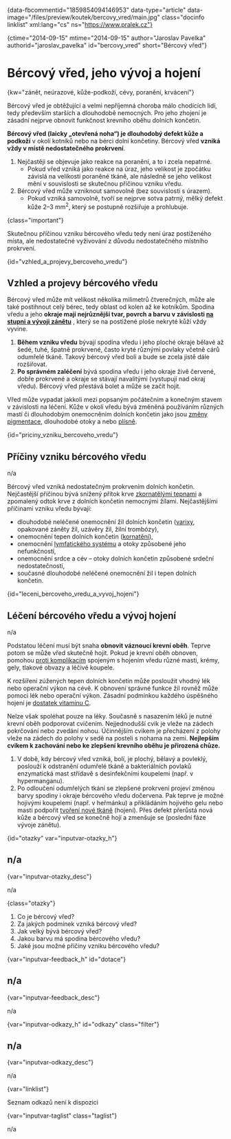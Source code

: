 
{data-fbcommentid="1859854094146953" data-type="article" data-image="/files/preview/koutek/bercovy_vred/main.jpg" class="docinfo linklist" xml:lang="cs" ns="https://www.pralek.cz"}

{ctime="2014-09-15" mtime="2014-09-15" author="Jaroslav Pavelka" authorid="jaroslav\_pavelka" id="bercovy\_vred" short="Bércový vřed"}

# Bércový vřed, jeho vývoj a hojení

<!-- generated attribute kw by user_udpatekw.sh on 2020-04-17, do not edit -->

{kw="zánět, neúrazové, kůže-podkoží, cévy, poranění, krvácení"}

Bércový vřed je obtěžující a velmi nepříjemná choroba málo chodících lidí, tedy především starších a dlouhodobě nemocných. Pro jeho zhojení je zásadní nejprve obnovit funkčnost krevního oběhu dolních končetin.

**Bércový vřed (laicky „otevřená noha“) je dlouhodobý defekt kůže a podkoží** v okolí kotníků nebo na bérci dolní končetiny. Bércový vřed **vzniká vždy v místě nedostatečného prokrvení**.

  1. Nejčastěji se objevuje jako reakce na poranění, a to i zcela nepatrné. 
      * Pokud vřed vzniká jako reakce na úraz, jeho velikost je zpočátku závislá na velikosti poraněné tkáně, ale následně se jeho velikost mění v souvislosti se skutečnou příčinou vzniku vředu.
  2. Bércový vřed může vzniknout samovolně (bez souvislosti s úrazem). 
      * Pokud vzniká samovolně, tvoří se nejprve sotva patrný, mělký defekt kůže 2–3 mm<sup>2</sup>, který se postupně rozšiřuje a prohlubuje.

{class="important"}

Skutečnou příčinou vzniku bércového vředu tedy není úraz postiženého místa, ale nedostatečné vyživování z důvodu nedostatečného místního prokrvení.

{id="vzhled\_a\_projevy\_bercoveho\_vredu"}

## Vzhled a projevy bércového vředu

Bércový vřed může mít velikost několika milimetrů čtverečných, může ale také postihnout celý bérec, tedy oblast od kolen až ke kotníkům. Spodina vředu a jeho **okraje mají nejrůznější tvar, povrch a barvu v závislosti [na stupni a vývoji zánětu][1]** , který se na postižené ploše nekryté kůží vždy vyvine. 

  1. **Během vzniku vředu** bývají spodina vředu i jeho ploché okraje bělavé až šedé, tuhé, špatně prokrvené, často kryté různými povlaky včetně cárů odumřelé tkáně. Takový bércový vřed bolí a bude se zcela jistě dále rozšiřovat.
  2. **Po správném zaléčení** bývá spodina vředu i jeho okraje živě červené, dobře prokrvené a okraje se stávají navalitými (vystupují nad okraj vředu). Bércový vřed přestává bolet a může se začít hojit.

Vřed může vypadat jakkoli mezi popsaným počátečním a konečným stavem v závislosti na léčení. Kůže v okolí vředu bývá změněná používáním různých mastí či dlouhodobým onemocněním dolních končetin jako jsou [změny pigmentace][2], dlouhodobé otoky a nebo [plísně][3].

{id="priciny\_vzniku\_bercoveho_vredu"}

## Příčiny vzniku bércového vředu

n/a

Bércový vřed vzniká nedostatečným prokrvením dolních končetin. Nejčastější příčinou bývá snížený přítok krve [zkornatělými tepnami][4] a zpomalený odtok krve z dolních končetin nemocnými žílami. Nejčastějšími příčinami vzniku vředu bývají:

  * dlouhodobé neléčené onemocnění žil dolních končetin ([varixy][5], opakované záněty žil, uzávěry žil, žilní trombózy),
  * onemocnění tepen dolních končetin ([kornatění][6]),
  * onemocnění [lymfatického systému][7] a otoky způsobené jeho nefunkčností,
  * onemocnění srdce a cév – otoky dolních končetin způsobené srdeční nedostatečností,
  * současné dlouhodobé neléčené onemocnění žil i tepen dolních končetin.

{id="leceni\_bercoveho\_vredu\_a\_vyvoj_hojeni"}

## Léčení bércového vředu a vývoj hojení

n/a

Podstatou léčení musí být snaha **obnovit váznoucí krevní oběh**. Teprve potom se může vřed skutečně hojit. Pokud je krevní oběh obnoven, pomohou [proti komplikacím][5] spojeným s hojením vředu různé masti, krémy, gely, tlakové obvazy a léčivé koupele.

K rozšíření zúžených tepen dolních končetin může posloužit vhodný lék nebo operační výkon na cévě. K obnovení správné funkce žil rovněž může pomoci lék nebo operační výkon. Zásadní podmínkou každého úspěšného hojení je [dostatek vitamínu C][8].

Nelze však spoléhat pouze na léky. Současně s nasazením léků je nutné krevní oběh podporovat cvičením. Nejjednodušší cvik je vleže na zádech pokrčování nebo zvedání nohou. Účinnějším cvikem je přecházení z polohy vleže na zádech do polohy v sedě na posteli s nohama na zemi. **Nejlepším cvikem k zachování nebo ke zlepšení krevního oběhu je přirozená chůze.**

  1. V době, kdy bércový vřed vzniká, bolí, je plochý, bělavý a povleklý, poslouží k odstranění odumřelé tkáně a bakteriálních povlaků enzymatická mast střídavě s desinfekčními koupelemi (např. v hypermanganu).
  2. Po odloučení odumřelých tkání se zlepšené prokrvení projeví změnou barvy spodiny i okraje bércového vředu dočervena. Pak teprve je možné hojivými koupelemi (např. v heřmánku) a přikládáním hojivého gelu nebo masti podpořit [tvoření nové tkáně][9] (hojení). Přes defekt přerůstá nová kůže a bércový vřed se konečně hojí a zmenšuje se (poslední fáze vývoje zánětu).

{id="otazky" var="inputvar-otazky_h"}

## n/a

{var="inputvar-otazky_desc"}

n/a

{class="otazky"}

  1. Co je bércový vřed?
  2. Za jakých podmínek vzniká bércový vřed?
  3. Jak velký bývá bércový vřed?
  4. Jakou barvu má spodina bércového vředu?
  5. Jaké jsou možné příčiny vzniku bércového vředu?

{var="inputvar-feedback_h" id="dotace"}

## n/a

{var="inputvar-feedback_desc"}

n/a

{var="inputvar-odkazy_h" id="odkazy" class="filter"}

## n/a

{var="inputvar-odkazy_desc"}

n/a

{var="linklist"}

Seznam odkazů není k dispozici

{var="inputvar-taglist" class="taglist"}

n/a

 [1]: zanet
 [2]: zasady_spravneho_opalovani
 [3]: plisne_kuze
 [4]: cholesterol
 [5]: krvacejici_varix
 [6]: srdecni_infarkt
 [7]: lymfaticke_uzliny
 [8]: krvaceni_dasni
 [9]: lecba_zanetu

